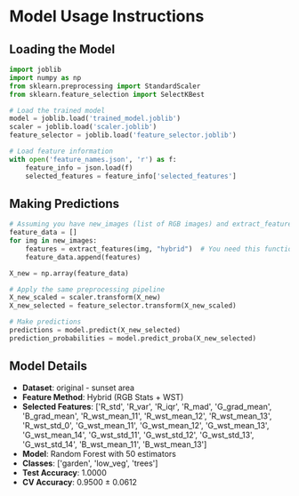 # Model Usage Instructions

## Loading the Model
```python
import joblib
import numpy as np
from sklearn.preprocessing import StandardScaler
from sklearn.feature_selection import SelectKBest

# Load the trained model
model = joblib.load('trained_model.joblib')
scaler = joblib.load('scaler.joblib')
feature_selector = joblib.load('feature_selector.joblib')

# Load feature information
with open('feature_names.json', 'r') as f:
    feature_info = json.load(f)
    selected_features = feature_info['selected_features']
```

## Making Predictions
```python
# Assuming you have new_images (list of RGB images) and extract_features function
feature_data = []
for img in new_images:
    features = extract_features(img, "hybrid")  # You need this function
    feature_data.append(features)

X_new = np.array(feature_data)

# Apply the same preprocessing pipeline
X_new_scaled = scaler.transform(X_new)
X_new_selected = feature_selector.transform(X_new_scaled)

# Make predictions
predictions = model.predict(X_new_selected)
prediction_probabilities = model.predict_proba(X_new_selected)
```

## Model Details
- **Dataset**: original - sunset area
- **Feature Method**: Hybrid (RGB Stats + WST)
- **Selected Features**: ['R_std', 'R_var', 'R_iqr', 'R_mad', 'G_grad_mean', 'B_grad_mean', 'R_wst_mean_11', 'R_wst_mean_12', 'R_wst_mean_13', 'R_wst_std_0', 'G_wst_mean_11', 'G_wst_mean_12', 'G_wst_mean_13', 'G_wst_mean_14', 'G_wst_std_11', 'G_wst_std_12', 'G_wst_std_13', 'G_wst_std_14', 'B_wst_mean_11', 'B_wst_mean_13']
- **Model**: Random Forest with 50 estimators
- **Classes**: ['garden', 'low_veg', 'trees']
- **Test Accuracy**: 1.0000
- **CV Accuracy**: 0.9500 ± 0.0612
